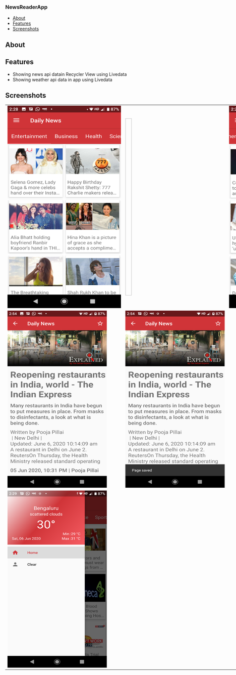 ### NewsReaderApp

* [About](#about)
* [Features](#features)
* [Screenshots](#screenshots)

## About

## Features

* Showing news api datain Recycler View using Livedata
* Showing weather api data in app using Livedata

## Screenshots

<table style="width:1500px; table-layout:fixed;">
  <tr style="width:100%;">
    <td style="width:50% padding=40px";><img height = "640" width ="360" src="https://raw.githubusercontent.com/SapnaPanjabi/NewsReaderApp/master/screenshots/image1.png"></td>
    <td><img height = "560" width="20"/></td>
    <td style="width:50% padding=40px";><img height = "640" width ="360" src="https://raw.githubusercontent.com/SapnaPanjabi/NewsReaderApp/master/screenshots/image2.png"></td>
  </tr>
  <tr style="width:100%;">
    <td style="width:50% padding=40px";><img height = "560" width ="315" src="https://raw.githubusercontent.com/SapnaPanjabi/NewsReaderApp/master/screenshots/image3.png"></td>
    <td style="width:50% padding=40px";><img height = "560" width ="315" src="https://raw.githubusercontent.com/SapnaPanjabi/NewsReaderApp/master/screenshots/image4.png"></td>
  </tr>
  <tr style="width:100%;">
    <td style="width:50% padding=40px";><img height = "560" width ="315" src="https://raw.githubusercontent.com/SapnaPanjabi/NewsReaderApp/master/screenshots/image5.png"></td>
   
  </tr>
 </table>
